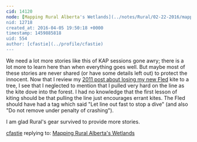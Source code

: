 ```yaml
---
cid: 14120
node: [Mapping Rural Alberta's Wetlands](../notes/Rural/02-22-2016/mapping-rural-alberta-s-wetlands)
nid: 12718
created_at: 2016-04-05 19:50:18 +0000
timestamp: 1459885818
uid: 554
author: [cfastie](../profile/cfastie)
---
```


We need a lot more stories like this of KAP sessions gone awry; there is a lot more to learn here than when everything goes well. But maybe most of these stories are never shared (or have some details left out) to protect the innocent. Now that I review my [2011 post about losing my new Fled](http://fastie.net/the-fled-flew-then-fled/) kite to a tree, I see that I neglected to mention that I pulled very hard on the line as the kite dove into the forest. I had no knowledge that the first lesson of kiting should be that pulling the line just encourages errant kites. The Fled should have had a tag which said "Let line out fast to stop a dive" (and also "Do not remove under penalty of crashing").

I am glad Rural's gear survived to provide more stories.

[cfastie](../profile/cfastie) replying to: [Mapping Rural Alberta's Wetlands](../notes/Rural/02-22-2016/mapping-rural-alberta-s-wetlands)

